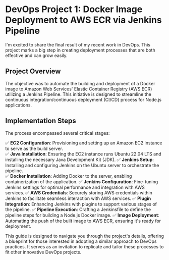 # DevOps Project 1: Docker Image Deployment to AWS ECR via Jenkins Pipeline

I'm excited to share the final result of my recent work in DevOps. This project marks a big step in creating deployment processes that are both effective and can grow easily.

## Project Overview
The objective was to automate the building and deployment of a Docker image to Amazon Web Services' Elastic Container Registry (AWS ECR) utilizing a Jenkins Pipeline. This initiative is designed to streamline the continuous integration/continuous deployment (CI/CD) process for Node.js applications.

## Implementation Steps
The process encompassed several critical stages:

  ✅ **EC2 Configuration**: Provisioning and setting up an Amazon EC2 instance to serve as the build server.                                                         
  ✅ **Java Installation**: Ensuring the EC2 instance runs Ubuntu 22.04 LTS and installing the necessary Java Development Kit (JDK).
  ✅ **Jenkins Setup**: Installing and configuring Jenkins on the Ubuntu server to orchestrate the pipeline.                                                         
  ✅ **Docker Installation**: Adding Docker to the server, enabling containerization of the application.
  ✅ **Jenkins Configuration**: Fine-tuning Jenkins settings for optimal performance and integration with AWS services.
  ✅ **AWS Credentials**: Securely storing AWS credentials within Jenkins to facilitate seamless interaction with AWS services.
  ✅ **Plugin Integration**: Enhancing Jenkins with plugins to support various stages of the pipeline.
  ✅ **Pipeline Execution**: Crafting a Jenkinsfile to define the pipeline steps for building a Node.js Docker image.
  ✅ **Image Deployment**: Automating the push of the built image to AWS ECR, ensuring it's ready for deployment.

This guide is designed to navigate you through the project's details, offering a blueprint for those interested in adopting a similar approach to DevOps practices. It serves as an invitation to replicate and tailor these processes to fit other innovative DevOps projects.
